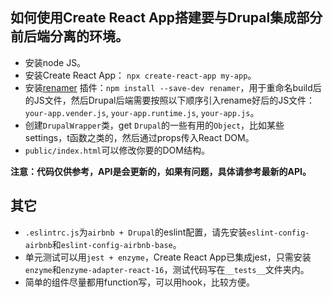 ## 如何使用Create React App搭建要与Drupal集成部分前后端分离的环境。
 - 安装node JS。
 - 安装Create React App： `npx create-react-app my-app`。
 - 安装[renamer](https://www.npmjs.com/package/renamer) 插件：`npm install --save-dev renamer`，用于重命名build后的JS文件，然后Drupal后端需要按照以下顺序引入rename好后的JS文件：`your-app.vender.js`, `your-app.runtime.js`, `your-app.js`。
 - 创建`DrupalWrapper`类，get `Drupal`的一些有用的`Object`，比如某些settings，t函数之类的，然后通过props传入React DOM。
 - `public/index.html`可以修改你要的DOM结构。

 **注意：代码仅供参考，API是会更新的，如果有问题，具体请参考最新的API。**

 ## 其它
 - `.eslintrc.js`为`airbnb + Drupal`的eslint配置，请先安装`eslint-config-airbnb`和`eslint-config-airbnb-base`。
 - 单元测试可以用`jest + enzyme`，Create React App已集成jest，只需安装`enzyme`和`enzyme-adapter-react-16`，测试代码写在`__tests__`文件夹内。
 - 简单的组件尽量都用function写，可以用hook，比较方便。 
